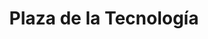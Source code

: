 ---
title: "Plaza de la Tecnología"
url: /miguel-hidalgo-naucalpan-de-juarez-cdmx/plaza-de-la-tecnologia/
shop: Sport
---